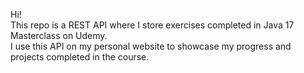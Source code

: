 Hi!
<br/>
This repo is a REST API where I store exercises completed in Java 17 Masterclass on Udemy. 
<br/>
I use this API on my personal website to showcase my progress and projects completed in the course.
